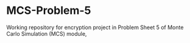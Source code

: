 # MCS-Problem-5
Working repository for encryption project in Problem Sheet 5 of Monte Carlo Simulation (MCS) module,
